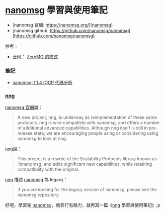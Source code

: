 # [nanomsg][nanomsg] 學習與使用筆記

 * [nanomsg 官網: https://nanomsg.org/][nanomsg]
 * [nanomsg github: https://github.com/nanomsg/nanomsg](https://github.com/nanomsg/nanomsg)

参考：

 * 云风： [ZeroMQ 的模式](https://blog.codingnow.com/2011/02/zeromq_message_patterns.html)

### 筆記

 * [nanomsg-1.1.4 IOCP 代碼分析](https://github.com/Jueliang/nanomsg_learn/blob/master/nanomsg_iocp.md)


### [nng][nng]

[nanomsg 官網][nanomsg]說：

 > A new project, nng, is underway as reimplementation of these same protocols. nng is wire compatible with nanomsg, and offers a number of additional advanced capabilities. Although nng itself is still in pre-release state, we are encouraging people using or considering using nanomsg to look at nng. 

[nng][nng]說：

 > This project is a rewrite of the Scalability Protocols library known as libnanomsg, and adds significant new capabilities, while retaining compatibility with the original.


[nng][nng] 描述 [nanomsg][nanomsg] 為 legacy：

> If you are looking for the legacy version of nanomsg, please see the nanomsg repository. 


好吧，學習完 [nanomsg][nanomsg]，倘若行有餘力，就再寫一篇《[nng][nng] 學習與使用筆記》;p


[nanomsg]:https://nanomsg.org/
[nng]:https://github.com/nanomsg/nng
